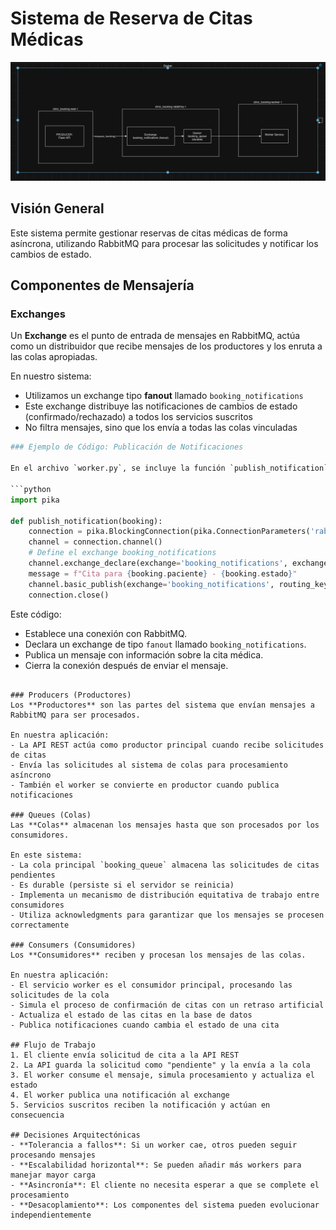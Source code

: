 # Sistema de Reserva de Citas Médicas
![alt text](image.png)
## Visión General
Este sistema permite gestionar reservas de citas médicas de forma asíncrona, utilizando RabbitMQ para procesar las solicitudes y notificar los cambios de estado.

## Componentes de Mensajería

### Exchanges
Un **Exchange** es el punto de entrada de mensajes en RabbitMQ, actúa como un distribuidor que recibe mensajes de los productores y los enruta a las colas apropiadas.

En nuestro sistema:
- Utilizamos un exchange tipo **fanout** llamado `booking_notifications`
- Este exchange distribuye las notificaciones de cambios de estado (confirmado/rechazado) a todos los servicios suscritos
- No filtra mensajes, sino que los envía a todas las colas vinculadas

```python
### Ejemplo de Código: Publicación de Notificaciones

En el archivo `worker.py`, se incluye la función `publish_notification` para publicar notificaciones en el exchange `booking_notifications`:

```python
import pika

def publish_notification(booking):
    connection = pika.BlockingConnection(pika.ConnectionParameters('rabbitmq'))
    channel = connection.channel()
    # Define el exchange booking_notifications
    channel.exchange_declare(exchange='booking_notifications', exchange_type='fanout')
    message = f"Cita para {booking.paciente} - {booking.estado}"
    channel.basic_publish(exchange='booking_notifications', routing_key='', body=message)
    connection.close()
```

Este código:
- Establece una conexión con RabbitMQ.
- Declara un exchange de tipo `fanout` llamado `booking_notifications`.
- Publica un mensaje con información sobre la cita médica.
- Cierra la conexión después de enviar el mensaje.
```

### Producers (Productores)
Los **Productores** son las partes del sistema que envían mensajes a RabbitMQ para ser procesados.

En nuestra aplicación:
- La API REST actúa como productor principal cuando recibe solicitudes de citas
- Envía las solicitudes al sistema de colas para procesamiento asíncrono
- También el worker se convierte en productor cuando publica notificaciones

### Queues (Colas)
Las **Colas** almacenan los mensajes hasta que son procesados por los consumidores.

En este sistema:
- La cola principal `booking_queue` almacena las solicitudes de citas pendientes
- Es durable (persiste si el servidor se reinicia)
- Implementa un mecanismo de distribución equitativa de trabajo entre consumidores
- Utiliza acknowledgments para garantizar que los mensajes se procesen correctamente

### Consumers (Consumidores)
Los **Consumidores** reciben y procesan los mensajes de las colas.

En nuestra aplicación:
- El servicio worker es el consumidor principal, procesando las solicitudes de la cola
- Simula el proceso de confirmación de citas con un retraso artificial
- Actualiza el estado de las citas en la base de datos
- Publica notificaciones cuando cambia el estado de una cita

## Flujo de Trabajo
1. El cliente envía solicitud de cita a la API REST
2. La API guarda la solicitud como "pendiente" y la envía a la cola
3. El worker consume el mensaje, simula procesamiento y actualiza el estado
4. El worker publica una notificación al exchange
5. Servicios suscritos reciben la notificación y actúan en consecuencia

## Decisiones Arquitectónicas
- **Tolerancia a fallos**: Si un worker cae, otros pueden seguir procesando mensajes
- **Escalabilidad horizontal**: Se pueden añadir más workers para manejar mayor carga
- **Asincronía**: El cliente no necesita esperar a que se complete el procesamiento
- **Desacoplamiento**: Los componentes del sistema pueden evolucionar independientemente
